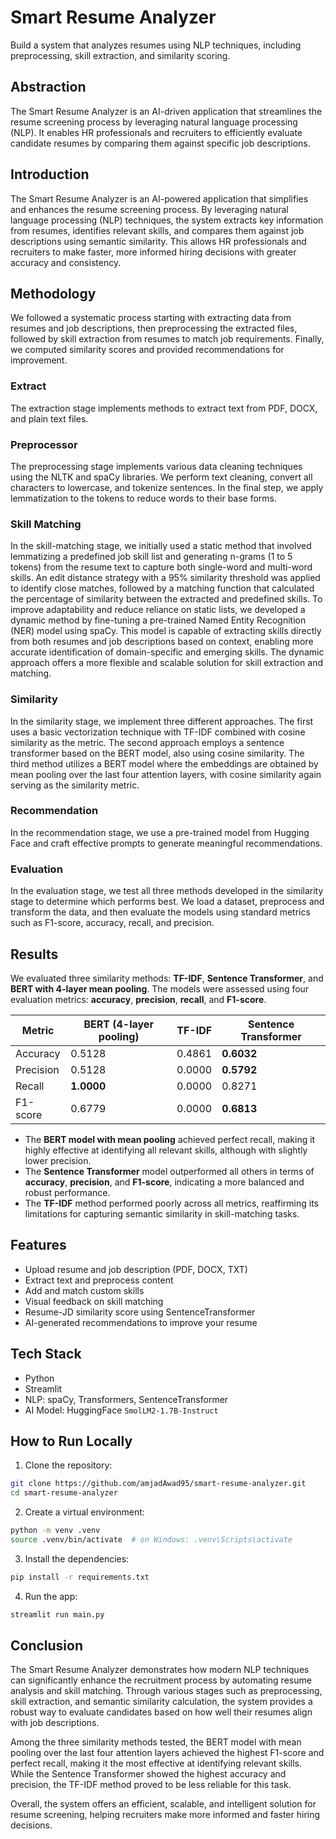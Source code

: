 # Smart Resume Analyzer

Build a system that analyzes resumes using NLP techniques, including preprocessing, skill extraction, and similarity scoring.

## Abstraction

The Smart Resume Analyzer is an AI-driven application that streamlines the resume screening process by leveraging natural language processing (NLP). It enables HR professionals and recruiters to efficiently evaluate candidate resumes by comparing them against specific job descriptions.

## Introduction

The Smart Resume Analyzer is an AI-powered application that simplifies and enhances the resume screening process. By leveraging natural language processing (NLP) techniques, the system extracts key information from resumes, identifies relevant skills, and compares them against job descriptions using semantic similarity. This allows HR professionals and recruiters to make faster, more informed hiring decisions with greater accuracy and consistency.

## Methodology

We followed a systematic process starting with extracting data from resumes and job descriptions, then preprocessing the extracted files, followed by skill extraction from resumes to match job requirements. Finally, we computed similarity scores and provided recommendations for improvement.

### Extract

The extraction stage implements methods to extract text from PDF, DOCX, and plain text files.

### Preprocessor

The preprocessing stage implements various data cleaning techniques using the NLTK and spaCy libraries. We perform text cleaning, convert all characters to lowercase, and tokenize sentences. In the final step, we apply lemmatization to the tokens to reduce words to their base forms.

### Skill Matching

In the skill-matching stage, we initially used a static method that involved lemmatizing a predefined job skill list and generating n-grams (1 to 5 tokens) from the resume text to capture both single-word and multi-word skills. An edit distance strategy with a 95% similarity threshold was applied to identify close matches, followed by a matching function that calculated the percentage of similarity between the extracted and predefined skills. To improve adaptability and reduce reliance on static lists, we developed a dynamic method by fine-tuning a pre-trained Named Entity Recognition (NER) model using spaCy. This model is capable of extracting skills directly from both resumes and job descriptions based on context, enabling more accurate identification of domain-specific and emerging skills. The dynamic approach offers a more flexible and scalable solution for skill extraction and matching.

### Similarity

In the similarity stage, we implement three different approaches. The first uses a basic vectorization technique with TF-IDF combined with cosine similarity as the metric. The second approach employs a sentence transformer based on the BERT model, also using cosine similarity. The third method utilizes a BERT model where the embeddings are obtained by mean pooling over the last four attention layers, with cosine similarity again serving as the similarity metric.

### Recommendation

In the recommendation stage, we use a pre-trained model from Hugging Face and craft effective prompts to generate meaningful recommendations.

### Evaluation

In the evaluation stage, we test all three methods developed in the similarity stage to determine which performs best. We load a dataset, preprocess and transform the data, and then evaluate the models using standard metrics such as F1-score, accuracy, recall, and precision.

## Results

We evaluated three similarity methods: **TF-IDF**, **Sentence Transformer**, and **BERT with 4-layer mean pooling**. The models were assessed using four evaluation metrics: **accuracy**, **precision**, **recall**, and **F1-score**.

| Metric    | BERT (4-layer pooling) | TF-IDF | Sentence Transformer |
|-----------|------------------------|--------|-----------------------|
| Accuracy  | 0.5128                 | 0.4861 | **0.6032**            |
| Precision | 0.5128                 | 0.0000 | **0.5792**            |
| Recall    | **1.0000**             | 0.0000 | 0.8271                |
| F1-score  | 0.6779                 | 0.0000 | **0.6813**            |

- The **BERT model with mean pooling** achieved perfect recall, making it highly effective at identifying all relevant skills, although with slightly lower precision.
- The **Sentence Transformer** model outperformed all others in terms of **accuracy**, **precision**, and **F1-score**, indicating a more balanced and robust performance.
- The **TF-IDF** method performed poorly across all metrics, reaffirming its limitations for capturing semantic similarity in skill-matching tasks.

## Features

- Upload resume and job description (PDF, DOCX, TXT)
- Extract text and preprocess content
- Add and match custom skills
- Visual feedback on skill matching
- Resume-JD similarity score using SentenceTransformer
- AI-generated recommendations to improve your resume

## Tech Stack

- Python
- Streamlit
- NLP: spaCy, Transformers, SentenceTransformer
- AI Model: HuggingFace `SmolLM2-1.7B-Instruct`

## How to Run Locally

1. Clone the repository:
  ```bash
  git clone https://github.com/amjadAwad95/smart-resume-analyzer.git
  cd smart-resume-analyzer
  ```

2. Create a virtual environment:
 ```bash
 python -m venv .venv
 source .venv/bin/activate  # on Windows: .venv\Scripts\activate
 ```
   
3. Install the dependencies:
 ```bash
 pip install -r requirements.txt
 ```
   
4. Run the app:
```bash
streamlit run main.py
```

## Conclusion

The Smart Resume Analyzer demonstrates how modern NLP techniques can significantly enhance the recruitment process by automating resume analysis and skill matching. Through various stages such as preprocessing, skill extraction, and semantic similarity calculation, the system provides a robust way to evaluate candidates based on how well their resumes align with job descriptions.

Among the three similarity methods tested, the BERT model with mean pooling over the last four attention layers achieved the highest F1-score and perfect recall, making it the most effective at identifying relevant skills. While the Sentence Transformer showed the highest accuracy and precision, the TF-IDF method proved to be less reliable for this task.

Overall, the system offers an efficient, scalable, and intelligent solution for resume screening, helping recruiters make more informed and faster hiring decisions.

